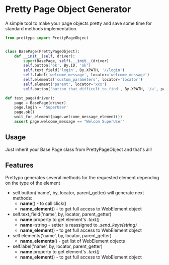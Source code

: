 # Pretty Page Object Generator
A simple tool to make your page objects pretty and save some time for standard methods implementation.
```python
from prettypo import PrettyPageObject


class BasePage(PrettyPageObject):
    def __init__(self, driver):
        super(BasePage, self).__init__(driver)
        self.button('ok', By.ID, 'ok')
        self.text_field('login', By.XPATH, '//login')
        self.label('welcome_message', locator='welcome_message')
        self.elements('custom_parameters', locator='locator')
        self.element('parent', locator='xxx')
        self.button('button_that_difficult_to_find', By.XPATH, '/a', parent_getter=self.parent_element)

def test_page(driver):
    page = BasePage(driver)
    page.login = 'SuperUser'
    page.ok()
    wait_for_element(page.welcome_message_element())
    assert page.welcome_message == "Welcom SuperUser"
```


## Usage
Just inherit your Base Page class from PrettyPageObject and that's all!

## Features
Prettypo generates several methods for the requested element depending on the type of the element

* self.button('name', by, locator, parent_getter) will generate next methods:
  * **name**() - to call click()
  * **name_element**() - to get full access to WebElement object
* self.text_field('name', by, locator, parent_getter)
  * **name** property to get element's _.text()_
  * **name**=string - setter is reassigned to _.send_keys(string)_
  * **name_element**() - to get full access to WebElement object
* self.elements('name', by, locator, parent_getter)
  * **name_elements**() - get list of WebElement objects
* self.label('name', by, locator, parent_getter)
  * **name** property to get element's _.text()_
  * **name_element**() - to get full access to WebElement object
